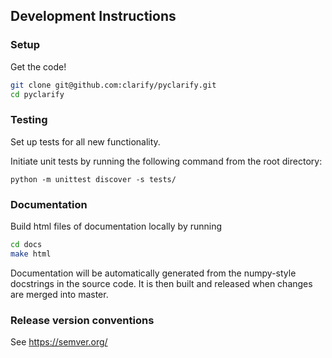 ## Development Instructions

### Setup

Get the code!

```bash
git clone git@github.com:clarify/pyclarify.git
cd pyclarify
```

### Testing

Set up tests for all new functionality.

Initiate unit tests by running the following command from the root directory:

`python -m unittest discover -s tests/`

### Documentation

Build html files of documentation locally by running

```bash
cd docs
make html
```

Documentation will be automatically generated from the numpy-style docstrings in the source code. It is then built and released when changes are merged into master.

### Release version conventions

See https://semver.org/
